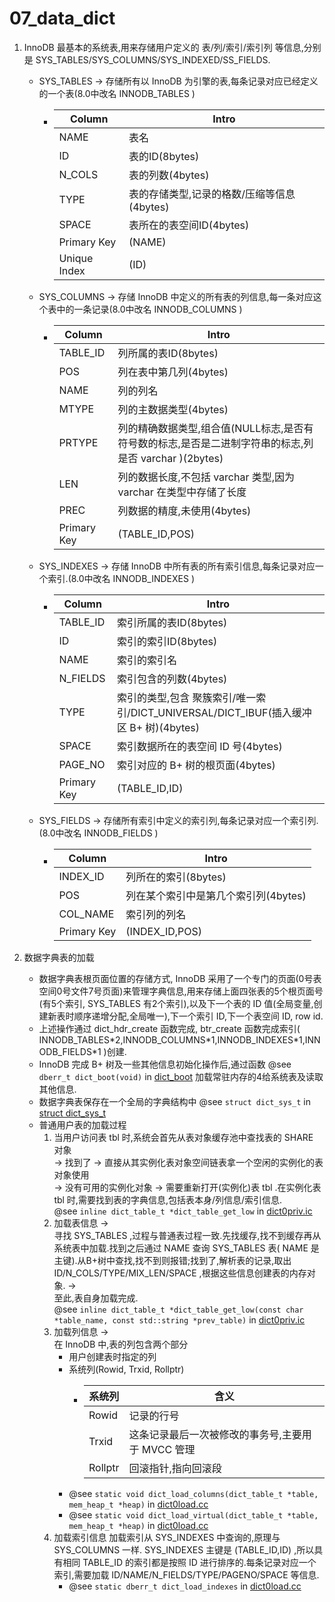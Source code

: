 # 07_data_dict

1. InnoDB 最基本的系统表,用来存储用户定义的 表/列/索引/索引列 等信息,分别是 SYS_TABLES/SYS_COLUMNS/SYS_INDEXED/SS_FIELDS.
    * SYS_TABLES -> 存储所有以 InnoDB 为引擎的表,每条记录对应已经定义的一个表(8.0中改名 INNODB_TABLES )
        * |Column|Intro|
            |-|-|
            |NAME|表名|
            |ID|表的ID(8bytes)|
            |N_COLS|表的列数(4bytes)|
            |TYPE|表的存储类型,记录的格数/压缩等信息(4bytes)|
            |SPACE|表所在的表空间ID(4bytes)|
            |Primary Key|(NAME)|
            |Unique Index|(ID)|
    * SYS_COLUMNS -> 存储 InnoDB 中定义的所有表的列信息,每一条对应这个表中的一条记录(8.0中改名 INNODB_COLUMNS )
        * |Column|Intro|
            |-|-|
            |TABLE_ID|列所属的表ID(8bytes)|
            |POS|列在表中第几列(4bytes)|
            |NAME|列的列名|
            |MTYPE|列的主数据类型(4bytes)|
            |PRTYPE|列的精确数据类型,组合值(NULL标志,是否有符号数的标志,是否是二进制字符串的标志,列是否 varchar )(2bytes)|
            |LEN|列的数据长度,不包括 varchar 类型,因为 varchar 在类型中存储了长度|
            |PREC|列数据的精度,未使用(4bytes)|
            |Primary Key|(TABLE_ID,POS)|
    * SYS_INDEXES -> 存储 InnoDB 中所有表的所有索引信息,每条记录对应一个索引.(8.0中改名 INNODB_INDEXES )
        * |Column|Intro|
            |-|-|
            |TABLE_ID|索引所属的表ID(8bytes)|
            |ID|索引的索引ID(8bytes)|
            |NAME|索引的索引名|
            |N_FIELDS|索引包含的列数(4bytes)|
            |TYPE|索引的类型,包含 聚簇索引/唯一索引/DICT_UNIVERSAL/DICT_IBUF(插入缓冲区 B+ 树)(4bytes)|
            |SPACE|索引数据所在的表空间 ID 号(4bytes)|
            |PAGE_NO|索引对应的 B+ 树的根页面(4bytes)|
            |Primary Key|(TABLE_ID,ID)|
    * SYS_FIELDS -> 存储所有索引中定义的索引列,每条记录对应一个索引列.(8.0中改名 INNODB_FIELDS )
        *   |Column|Intro|
            |-|-|
            |INDEX_ID|列所在的索引(8bytes)|
            |POS|列在某个索引中是第几个索引列(4bytes)|
            |COL_NAME|索引列的列名|
            |Primary Key|(INDEX_ID,POS)|

2. 数据字典表的加载
    * 数据字典表根页面位置的存储方式, InnoDB 采用了一个专门的页面(0号表空间0号文件7号页面)来管理字典信息,用来存储上面四张表的5个根页面号(有5个索引, SYS_TABLES 有2个索引),以及下一个表的 ID 值(全局变量,创建新表时顺序递增分配,全局唯一),下一个索引 ID,下一个表空间 ID, row id.
    * 上述操作通过 dict_hdr_create 函数完成, btr_create 函数完成索引( INNODB_TABLES\*2,INNODB_COLUMNS\*1,INNODB_INDEXES\*1,INNODB_FIELDS\*1 )创建.
    * InnoDB 完成 B+ 树及一些其他信息初始化操作后,通过函数 @see `dberr_t dict_boot(void)` in [dict_boot](../../../storage/innobase/dict/dict0boot.cc) 加载常驻内存的4给系统表及读取其他信息.
    * 数据字典表保存在一个全局的字典结构中 @see `struct dict_sys_t` in [struct dict_sys_t](../../../storage/innobase/include/dict0dict.h)
    * 普通用户表的加载过程
        1. 当用户访问表 tbl 时,系统会首先从表对象缓存池中查找表的 SHARE 对象  
            -> 找到了               -> 直接从其实例化表对象空间链表拿一个空闲的实例化的表对象使用  
            -> 没有可用的实例化对象  -> 需要重新打开(实例化)表 tbl .在实例化表 tbl 时,需要找到表的字典信息,包括表本身/列信息/索引信息.  
            @see `inline dict_table_t *dict_table_get_low` in [dict0priv.ic](../../../storage/innobase/include/dict0priv.ic)
        2. 加载表信息 ->  
            寻找 SYS_TABLES ,过程与普通表过程一致.先找缓存,找不到缓存再从系统表中加载.找到之后通过 NAME 查询 SYS_TABLES 表( NAME 是主键).从B+树中查找,找不到则报错;找到了,解析表的记录,取出 ID/N_COLS/TYPE/MIX_LEN/SPACE ,根据这些信息创建表的内存对象. ->  
            至此,表自身加载完成.  
            @see `inline dict_table_t *dict_table_get_low(const char *table_name, const std::string *prev_table)` in [dict0priv.ic](../../../storage/innobase/include/dict0priv.ic)
        3. 加载列信息 ->  
            在 InnoDB 中,表的列包含两个部分
            * 用户创建表时指定的列 
            * 系统列(Rowid, Trxid, Rollptr)
                * |系统列|含义|
                    |-|-|
                    |Rowid|记录的行号|
                    |Trxid|这条记录最后一次被修改的事务号,主要用于 MVCC 管理|
                    |Rollptr|回滚指针,指向回滚段|
            * @see `static void dict_load_columns(dict_table_t *table, mem_heap_t *heap)` in [dict0load.cc](../../../storage/innobase/dict/dict0load.cc)
            * @see `static void dict_load_virtual(dict_table_t *table, mem_heap_t *heap)` in [dict0load.cc](../../../storage/innobase/dict/dict0load.cc)
        4. 加载索引信息
            加载索引从 SYS_INDEXES 中查询的,原理与 SYS_COLUMNS 一样. SYS_INDEXES 主键是 (TABLE_ID,ID) ,所以具有相同 TABLE_ID 的索引都是按照 ID 进行排序的.每条记录对应一个索引,需要加载 ID/NAME/N_FIELDS/TYPE/PAGENO/SPACE 等信息. 
            * @see `static dberr_t dict_load_indexes` in [dict0load.cc](../../../storage/innobase/dict/dict0load.cc)
